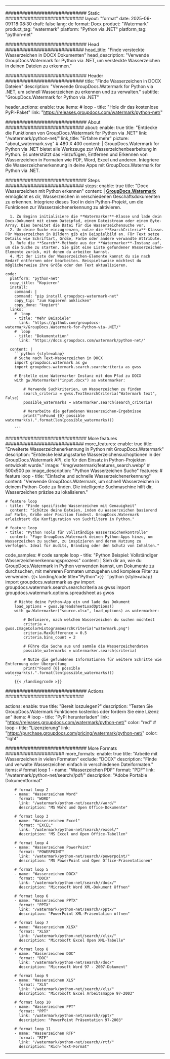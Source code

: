 
---
############################# Static ############################
layout: "format"
date:  2025-06-09T18:08:30
draft: false
lang: de
format: Docx
product: "Watermark"
product_tag: "watermark"
platform: "Python via .NET"
platform_tag: "python-net"

############################# Head ############################
head_title: "Finde versteckte Wasserzeichen in DOCX Dokumenten"
head_description: "Verwende GroupDocs.Watermark for Python via .NET, um versteckte Wasserzeichen in deinen Dateien zu erkennen."

############################# Header ############################
title: "Finde Wasserzeichen in DOCX Dateien" 
description: "Verwende GroupDocs.Watermark for Python via .NET, um schnell Wasserzeichen zu erkennen und zu verwalten."
subtitle: "GroupDocs.Watermark for Python via .NET" 

header_actions:
  enable: true
  items:
    #  loop
    - title: "Hole dir das kostenlose PyPi-Paket"
      link: "https://releases.groupdocs.com/watermark/python-net/"
      
############################# About ############################
about:
    enable: true
    title: "Entdecke die Funktionen von GroupDocs.Watermark for Python via .NET"
    link: "/watermark/python-net/"
    link_title: "Erfahre mehr"
    picture: "about_watermark.svg" # 480 X 400
    content: |
       GroupDocs.Watermark for Python via .NET bietet alle Werkzeuge zur Wasserzeichenbearbeitung in Python. Es unterstützt das Hinzufügen, Entfernen und Erkennen von Wasserzeichen in Formaten wie PDF, Word, Excel und anderen. Integriere die Wasserzeichenerkennung in deine Apps mit GroupDocs.Watermark for Python via .NET.

############################# Steps ############################
steps:
    enable: true
    title: "Docx Wasserzeichen mit Python erkennen"
    content: |
      **[GroupDocs.Watermark](https://products.groupdocs.com/watermark/python-net/)** ermöglicht es dir, Wasserzeichen in verschiedenen Geschäftsdokumenten zu erkennen. Integriere dieses Tool in dein Python-Projekt, um die Funktionen zur Wasserzeichenerkennung zu aktivieren.
      
      1. Zu Beginn initialisiere die **Watermarker**-Klasse und lade dein Docx-Dokument mit einem Dateipfad, einem Dateistream oder einem Byte-Array. Dies bereitet die Datei für die Wasserzeichensuche vor.
      2. Um deine Suche einzugrenzen, nutze die **SearchCriteria**-Klasse. Für Wasserzeichen in Bildern gib ein Beispielbild an. Für Text setze Details wie Schriftart, Größe, Farbe oder andere verwandte Attribute.
      3. Rufe die **Search**-Methode aus der **Watermarker**-Instanz auf, um die Suche zu starten. Sie gibt eine Liste gefundener Wasserzeichen-Elemente zurück, mit denen du arbeiten kannst.
      4. Mit der Liste der Wasserzeichen-Elemente kannst du sie nach Bedarf entfernen oder bearbeiten. Beispielsweise möchtest du möglicherweise ihre Größe oder den Text aktualisieren.
   
    code:
      platform: "python-net"
      copy_title: "Kopieren"
      install:
        command: |
        command: "pip install groupdocs-watermark-net"
        copy_tip: "zum Kopieren anklicken"
        copy_done: "kopiert"
      links:
        #  loop
        - title: "Mehr Beispiele"
          link: "https://github.com/groupdocs-watermark/GroupDocs.Watermark-for-Python-via-.NET/"
        #  loop
        - title: "Dokumentation"
          link: "https://docs.groupdocs.com/watermark/python-net/"
          
      content: |
        ```python {style=abap}
        # Suche nach Text-Wasserzeichen in DOCX
        import groupdocs.watermark as gw
        import groupdocs.watermark.search.searchcriteria as gwss

        # Erstelle eine Watermarker Instanz mit dem Pfad zu DOCX
        with gw.Watermarker("input.docx") as watermarker:

            # Verwende Suchkriterien, um Wasserzeichen zu finden
            search_criteria = gwss.TextSearchCriteria("Watermark text", False)
            possible_watermarks = watermarker.search(search_criteria)

            # Verarbeite die gefundenen Wasserzeichen-Ergebnisse
            print("\nFound {0} possible watermark(s).".format(len(possible_watermarks)))
       
        ```  

############################# More features ############################
more_features:
  enable: true
  title: "Erweiterte Wasserzeichenerkennung in Python mit GroupDocs.Watermark"
  description: "Entdecke leistungsstarke Wasserzeichensuchoptionen in der GroupDocs.Watermark API, die für den Einsatz in Python-Projekten entwickelt wurde."
  image: "/img/watermark/features_search.webp" # 500x500 px
  image_description: "Python Wasserzeichen Suche"
  features:
    # feature loop
    - title: "Einfache und schnelle Wasserzeichenerkennung"
      content: "Verwende GroupDocs.Watermark, um schnell Wasserzeichen in deinem Python-Code zu finden. Die intelligente Suchmaschine hilft dir, Wasserzeichen präzise zu lokalisieren."

    # feature loop
    - title: "Finde spezifische Wasserzeichen mit Genauigkeit"
      content: "Schütze deine Dateien, indem du Wasserzeichen basierend auf Farbe, Größe oder Position findest. GroupDocs.Watermark erleichtert die Konfiguration von Suchfiltern in Python."

    # feature loop
    - title: "Python Tools für vollständige Wasserzeichenkontrolle"
      content: "Füge GroupDocs.Watermark deinen Python-Apps hinzu, um Wasserzeichen zu suchen, zu inspizieren und deren Nutzung zu verfolgen. Ideal für Audits, Branding oder den Schutz von Inhalten."
      
  code_samples:
    # code sample loop
    - title: "Python Beispiel: Vollständiger Wasserzeichenerkennungsprozess"
      content: |
        Sieh dir an, wie du GroupDocs.Watermark in Python verwenden kannst, um Dokumente zu durchsuchen, mit mehreren Formaten umzugehen und komplexe Filter zu verwenden.
        {{< landing/code title="Python">}}
        ```python {style=abap}
        import groupdocs.watermark as gw
        import groupdocs.watermark.search.searchcriteria as gwss
        import groupdocs.watermark.options.spreadsheet as gwos

        # Richte deine Python-App ein und lade das Dokument
        load_options = gwos.SpreadsheetLoadOptions()
        with gw.Watermarker("source.xlsx", load_options) as watermarker:

            # Definiere, nach welchem Wasserzeichen du suchen möchtest
            criteria = gwss.ImageColorHistogramSearchCriteria("watermark.png")
            criteria.MaxDifference = 0.5
            criteria.bins_count = 2

            # Führe die Suche aus und sammle die Wasserzeichendaten
            possible_watermarks = watermarker.search(criteria)

            # Nutze die gefundenen Informationen für weitere Schritte wie Entfernung oder Überprüfung
            print("Found {0} possible watermark(s).".format(len(possible_watermarks)))        
        ```
        {{< /landing/code >}}


############################# Actions ############################

actions:
  enable: true
  title: "Bereit loszulegen?"
  description: "Testen Sie GroupDocs.Watermark Funktionen kostenlos oder fordern Sie eine Lizenz an"
  items:
    #  loop
    - title: "PyPi herunterladen"
      link: "https://releases.groupdocs.com/watermark/python-net/"
      color: "red"
        #  loop
    - title: "Lizenzierung"
      link: "https://purchase.groupdocs.com/pricing/watermark/python-net/"
      color: "light"


############################# More Formats #####################
more_formats:
    enable: true
    title: "Arbeite mit Wasserzeichen in vielen Formaten"
    exclude: "DOCX"
    description: "Finde und verwalte Wasserzeichen einfach in verschiedenen Dateiformaten."
    items: 
        # format loop 1
        - name: "Wasserzeichen PDF"
          format: "PDF"
          link: "/watermark/python-net/search//pdf/"
          description: "Adobe Portable Dokumentformat"

        # format loop 2
        - name: "Wasserzeichen Word"
          format: "WORD"
          link: "/watermark/python-net/search//word/"
          description: "MS Word und Open Office-Dokumente"
          
        # format loop 3
        - name: "Wasserzeichen Excel"
          format: "EXCEL"
          link: "/watermark/python-net/search//excel/"
          description: "MS Excel und Open Office-Tabellen"

        # format loop 4
        - name: "Wasserzeichen PowerPoint"
          format: "POWERPOINT"
          link: "/watermark/python-net/search//powerpoint/"
          description: "MS PowerPoint und Open Office-Präsentationen"

        # format loop 5
        - name: "Wasserzeichen DOCX"
          format: "DOCX"
          link: "/watermark/python-net/search//docx/"
          description: "Microsoft Word XML-Dokument öffnen"
          
        # format loop 6
        - name: "Wasserzeichen PPTX"
          format: "PPTX"
          link: "/watermark/python-net/search//pptx/"
          description: "PowerPoint XML-Präsentation öffnen"
          
        # format loop 7
        - name: "Wasserzeichen XLSX"
          format: "XLSX"
          link: "/watermark/python-net/search//xlsx/"
          description: "Microsoft Excel Open XML-Tabelle"

        # format loop 8
        - name: "Wasserzeichen DOC"
          format: "DOC"
          link: "/watermark/python-net/search//doc/"
          description: "Microsoft Word 97 - 2007-Dokument"

        # format loop 9
        - name: "Wasserzeichen XLS"
          format: "XLS"
          link: "/watermark/python-net/search//xls/"
          description: "Microsoft Excel Arbeitsmappe 97-2003"

        # format loop 10
        - name: "Wasserzeichen PPT"
          format: "PPT"
          link: "/watermark/python-net/search//ppt/"
          description: "PowerPoint Präsentation 97-2003"

        # format loop 11
        - name: "Wasserzeichen RTF"
          format: "RTF"
          link: "/watermark/python-net/search//rtf/"
          description: "Rich-Text-Format"

---